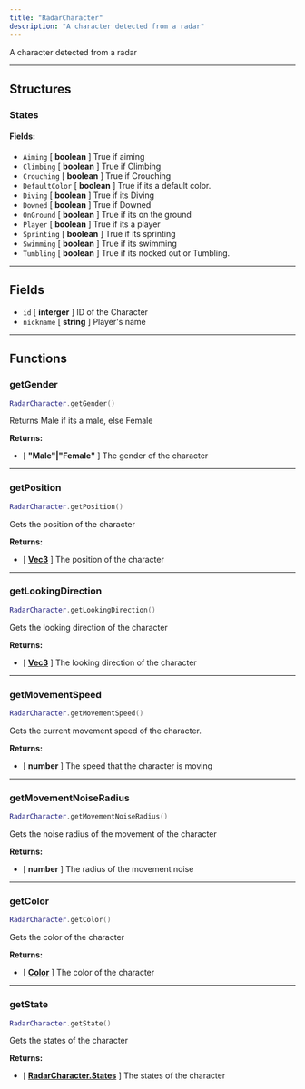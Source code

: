 ```yaml
---
title: "RadarCharacter"
description: "A character detected from a radar"
---
```


A character detected from a radar

---

## Structures

### States

#### Fields:
- `Aiming` [ **boolean** ] True if aiming
- `Climbing` [ **boolean** ] True if Climbing
- `Crouching` [ **boolean** ] True if Crouching
- `DefaultColor` [ **boolean** ] True if its a default color.
- `Diving` [ **boolean** ] True if its Diving
- `Downed` [ **boolean** ] True if Downed
- `OnGround` [ **boolean** ] True if its on the ground
- `Player` [ **boolean** ] True if its a player
- `Sprinting` [ **boolean** ] True if its sprinting
- `Swimming` [ **boolean** ] True if its swimming
- `Tumbling` [ **boolean** ] True if its nocked out or Tumbling.

---

## Fields

- `id` [ **interger** ] ID of the Character
- `nickname` [ **string** ] Player's name

---

## Functions

### getGender

```lua
RadarCharacter.getGender()
```

Returns Male if its a male, else Female

**Returns:**
- [ **"Male"|"Female"** ] The gender of the character

---

### getPosition

```lua
RadarCharacter.getPosition()
```

Gets the position of the character

**Returns:**
- [ **[Vec3](https://scrapmechanicdocs.com/docs/Terrain-Script-Environment/Userdata/Vec3/)** ] The position of the character

---

### getLookingDirection

```lua
RadarCharacter.getLookingDirection()
```

Gets the looking direction of the character

**Returns:**
- [ **[Vec3](https://scrapmechanicdocs.com/docs/Terrain-Script-Environment/Userdata/Vec3/)** ] The looking direction of the character

---

### getMovementSpeed

```lua
RadarCharacter.getMovementSpeed()
```

Gets the current movement speed of the character.

**Returns:**
- [ **number** ] The speed that the character is moving

---

### getMovementNoiseRadius

```lua
RadarCharacter.getMovementNoiseRadius()
```

Gets the noise radius of the movement of the character

**Returns:**
- [ **number** ] The radius of the movement noise

---

### getColor

```lua
RadarCharacter.getColor()
```

Gets the color of the character

**Returns:**
- [ **[Color](https://scrapmechanicdocs.com/docs/Terrain-Script-Environment/Userdata/Color/)** ] The color of the character

---

### getState

```lua
RadarCharacter.getState()
```

Gets the states of the character

**Returns:**
- [ **[RadarCharacter.States](#states)** ] The states of the character

